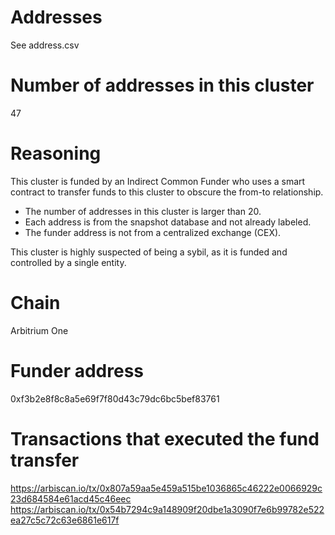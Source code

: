 # Addresses

See address.csv

# Number of addresses in this cluster

47

# Reasoning

This cluster is funded by an Indirect Common Funder who uses a smart contract to transfer funds to this cluster to obscure the from-to relationship.

- The number of addresses in this cluster is larger than 20.
- Each address is from the snapshot database and not already labeled.
- The funder address is not from a centralized exchange (CEX).

This cluster is highly suspected of being a sybil, as it is funded and controlled by a single entity.

# Chain

Arbitrium One

# Funder address

0xf3b2e8f8c8a5e69f7f80d43c79dc6bc5bef83761

# Transactions that executed the fund transfer

https://arbiscan.io/tx/0x807a59aa5e459a515be1036865c46222e0066929c23d684584e61acd45c46eec
https://arbiscan.io/tx/0x54b7294c9a148909f20dbe1a3090f7e6b99782e522ea27c5c72c63e6861e617f
